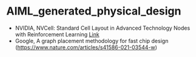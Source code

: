 # AIML_generated_physical_design

*  NVIDIA, NVCell: Standard Cell Layout in Advanced Technology Nodes with Reinforcement Learning  [Link](https://research.nvidia.com/publication/2021-07_NVCell%3A-Standard-Cell "Named link title")
*  Google, A graph placement methodology for fast chip design (https://www.nature.com/articles/s41586-021-03544-w)
